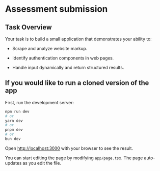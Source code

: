 # Assessment submission

## Task Overview
Your task is to build a small application that demonstrates your ability to:
- Scrape and analyze website markup.

- Identify authentication components in web pages.

- Handle input dynamically and return structured results.


## If you would like to run a cloned version of the app

First, run the development server:

```bash
npm run dev
# or
yarn dev
# or
pnpm dev
# or
bun dev
```

Open [http://localhost:3000](http://localhost:3000) with your browser to see the result.

You can start editing the page by modifying `app/page.tsx`. The page auto-updates as you edit the file.
